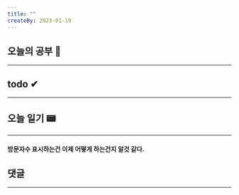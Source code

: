 ```yaml
---
title: ""
createBy: 2023-01-19
---
```

## 오늘의 공부 🎉
---
### 

## todo ✔
---
### 

## 오늘 일기 📟
---
#### 방문자수 표시하는건 이제 어떻게 하는건지 알것 같다.

## 댓글
---

<Comment />